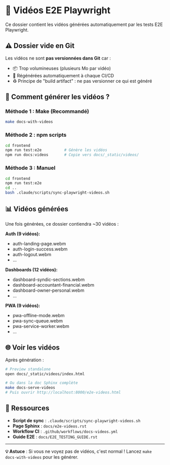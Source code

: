 # 🎥 Vidéos E2E Playwright

Ce dossier contient les vidéos générées automatiquement par les tests E2E Playwright.

## ⚠️ Dossier vide en Git

Les vidéos ne sont **pas versionnées dans Git** car :
- 📦 Trop volumineuses (plusieurs Mo par vidéo)
- 🔄 Régénérées automatiquement à chaque CI/CD
- ♻️ Principe de "build artifact" : ne pas versionner ce qui est généré

## 🚀 Comment générer les vidéos ?

### Méthode 1 : Make (Recommandé)

```bash
make docs-with-videos
```

### Méthode 2 : npm scripts

```bash
cd frontend
npm run test:e2e          # Génère les vidéos
npm run docs:videos       # Copie vers docs/_static/videos/
```

### Méthode 3 : Manuel

```bash
cd frontend
npm run test:e2e
cd ..
bash .claude/scripts/sync-playwright-videos.sh
```

## 📊 Vidéos générées

Une fois générées, ce dossier contiendra ~30 vidéos :

**Auth (9 vidéos):**
- auth-landing-page.webm
- auth-login-success.webm
- auth-logout.webm
- ...

**Dashboards (12 vidéos):**
- dashboard-syndic-sections.webm
- dashboard-accountant-financial.webm
- dashboard-owner-personal.webm
- ...

**PWA (9 vidéos):**
- pwa-offline-mode.webm
- pwa-sync-queue.webm
- pwa-service-worker.webm
- ...

## 🌐 Voir les vidéos

Après génération :

```bash
# Preview standalone
open docs/_static/videos/index.html

# Ou dans la doc Sphinx complète
make docs-serve-videos
# Puis ouvrir http://localhost:8000/e2e-videos.html
```

## 🔗 Ressources

- **Script de sync** : `.claude/scripts/sync-playwright-videos.sh`
- **Page Sphinx** : `docs/e2e-videos.rst`
- **Workflow CI** : `.github/workflows/docs-videos.yml`
- **Guide E2E** : `docs/E2E_TESTING_GUIDE.rst`

---

**💡 Astuce** : Si vous ne voyez pas de vidéos, c'est normal ! Lancez `make docs-with-videos` pour les générer.
